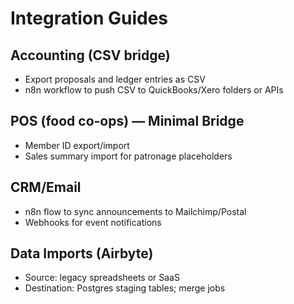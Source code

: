 # Integration Guides

## Accounting (CSV bridge)
- Export proposals and ledger entries as CSV
- n8n workflow to push CSV to QuickBooks/Xero folders or APIs

## POS (food co-ops) — Minimal Bridge
- Member ID export/import
- Sales summary import for patronage placeholders

## CRM/Email
- n8n flow to sync announcements to Mailchimp/Postal
- Webhooks for event notifications

## Data Imports (Airbyte)
- Source: legacy spreadsheets or SaaS
- Destination: Postgres staging tables; merge jobs
